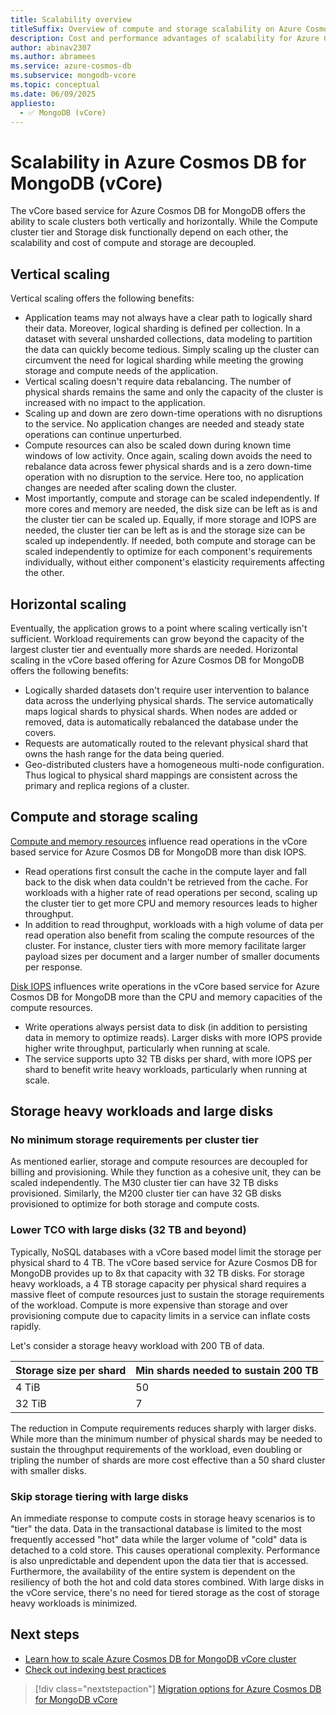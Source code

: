 ```yaml
---
title: Scalability overview
titleSuffix: Overview of compute and storage scalability on Azure Cosmos DB for MongoDB vCore
description: Cost and performance advantages of scalability for Azure Cosmos DB for MongoDB vCore
author: abinav2307
ms.author: abramees
ms.service: azure-cosmos-db
ms.subservice: mongodb-vcore
ms.topic: conceptual
ms.date: 06/09/2025
appliesto:
  - ✅ MongoDB (vCore)
---
```


# Scalability in Azure Cosmos DB for MongoDB (vCore)

The vCore based service for Azure Cosmos DB for MongoDB offers the ability to scale clusters both vertically and horizontally. While the Compute cluster tier and Storage disk functionally depend on each other, the scalability and cost of compute and storage are decoupled.

## Vertical scaling
Vertical scaling offers the following benefits:
- Application teams may not always have a clear path to logically shard their data. Moreover, logical sharding is defined per collection. In a dataset with several unsharded collections, data modeling to partition the data can quickly become tedious. Simply scaling up the cluster can circumvent the need for logical sharding while meeting the growing storage and compute needs of the application.
- Vertical scaling doesn't require data rebalancing. The number of physical shards remains the same and only the capacity of the cluster is increased with no impact to the application.
- Scaling up and down are zero down-time operations with no disruptions to the service. No application changes are needed and steady state operations can continue unperturbed.
- Compute resources can also be scaled down during known time windows of low activity. Once again, scaling down avoids the need to rebalance data across fewer physical shards and is a zero down-time operation with no disruption to the service. Here too, no application changes are needed after scaling down the cluster.
- Most importantly, compute and storage can be scaled independently. If more cores and memory are needed, the disk size can be left as is and the cluster tier can be scaled up. Equally, if more storage and IOPS are needed, the cluster tier can be left as is and the storage size can be scaled up independently. If needed, both compute and storage can be scaled independently to optimize for each component's requirements individually, without either component's elasticity requirements affecting the other.

## Horizontal scaling
Eventually, the application grows to a point where scaling vertically isn't sufficient. Workload requirements can grow beyond the capacity of the largest cluster tier and eventually more shards are needed. Horizontal scaling in the vCore based offering for Azure Cosmos DB for MongoDB offers the following benefits:
- Logically sharded datasets don't require user intervention to balance data across the underlying physical shards. The service automatically maps logical shards to physical shards. When nodes are added or removed, data is automatically rebalanced the database under the covers.
- Requests are automatically routed to the relevant physical shard that owns the hash range for the data being queried.
- Geo-distributed clusters have a homogeneous multi-node configuration. Thus logical to physical shard mappings are consistent across the primary and replica regions of a cluster.


## Compute and storage scaling
[Compute and memory resources](./compute-storage.md#compute-in-azure-cosmos-db-for-mongodb-vcore) influence read operations in the vCore based service for Azure Cosmos DB for MongoDB more than disk IOPS. 
- Read operations first consult the cache in the compute layer and fall back to the disk when data couldn't be retrieved from the cache. For workloads with a higher rate of read operations per second, scaling up the cluster tier to get more CPU and memory resources leads to higher throughput.
- In addition to read throughput, workloads with a high volume of data per read operation also benefit from scaling the compute resources of the cluster. For instance, cluster tiers with more memory facilitate larger payload sizes per document and a larger number of smaller documents per response.

[Disk IOPS](./compute-storage.md#storage-in-azure-cosmos-db-for-mongodb-vcore) influences write operations in the vCore based service for Azure Cosmos DB for MongoDB more than the CPU and memory capacities of the compute resources.
- Write operations always persist data to disk (in addition to persisting data in memory to optimize reads). Larger disks with more IOPS provide higher write throughput, particularly when running at scale.
- The service supports upto 32 TB disks per shard, with more IOPS per shard to benefit write heavy workloads, particularly when running at scale.


## Storage heavy workloads and large disks
### No minimum storage requirements per cluster tier
As mentioned earlier, storage and compute resources are decoupled for billing and provisioning. While they function as a cohesive unit, they can be scaled independently. The M30 cluster tier can have 32 TB disks provisioned. Similarly, the M200 cluster tier can have 32 GB disks provisioned to optimize for both storage and compute costs. 

### Lower TCO with large disks (32 TB and beyond)
Typically, NoSQL databases with a vCore based model limit the storage per physical shard to 4 TB. The vCore based service for Azure Cosmos DB for MongoDB provides up to 8x that capacity with 32 TB disks. For storage heavy workloads, a 4 TB storage capacity per physical shard requires a massive fleet of compute resources just to sustain the storage requirements of the workload. Compute is more expensive than storage and over provisioning compute due to capacity limits in a service can inflate costs rapidly. 

Let's consider a storage heavy workload with 200 TB of data.

| Storage size per shard | Min shards needed to sustain 200 TB | 
|------------------------|-------------------------------------|
| 4 TiB                  | 50                                  | 
| 32 TiB                 | 7                                   | 

The reduction in Compute requirements reduces sharply with larger disks. While more than the minimum number of physical shards may be needed to sustain the throughput requirements of the workload, even doubling or tripling the number of shards are more cost effective than a 50 shard cluster with smaller disks.

### Skip storage tiering with large disks
An immediate response to compute costs in storage heavy scenarios is to "tier" the data. Data in the transactional database is limited to the most frequently accessed "hot" data while the larger volume of "cold" data is detached to a cold store. This causes operational complexity. Performance is also unpredictable and dependent upon the data tier that is accessed. Furthermore, the availability of the entire system is dependent on the resiliency of both the hot and cold data stores combined. With large disks in the vCore service, there's no need for tiered storage as the cost of storage heavy workloads is minimized.

## Next steps
- [Learn how to scale Azure Cosmos DB for MongoDB vCore cluster](./how-to-scale-cluster.md)
- [Check out indexing best practices](./how-to-create-indexes.md)

> [!div class="nextstepaction"]
> [Migration options for Azure Cosmos DB for MongoDB vCore](migration-options.md)

